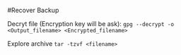 #Recover Backup

Decryt file (Encryption key will be ask):
`gpg --decrypt -o <Output_filename> <Encrypted_filename>` 

Explore archive `tar -tzvf <filename>`